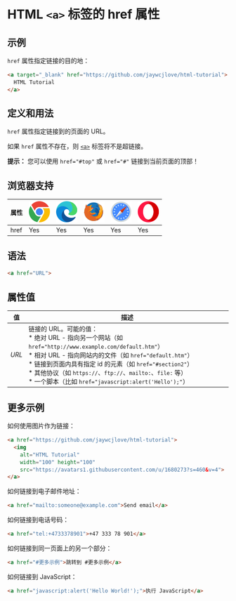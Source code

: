 HTML `<a>` 标签的 href 属性
===

## 示例

`href` 属性指定链接的目的地：

```html idoc:preview
<a target="_blank" href="https://github.com/jaywcjlove/html-tutorial">
  HTML Tutorial
</a>
```

## 定义和用法

`href` 属性指定链接到的页面的 URL。

如果 `href` 属性不存在，则 [`<a>`](./a.md) 标签将不是超链接。

**提示：** 您可以使用 `href="#top"` 或 `href="#"` 链接到当前页面的顶部！

## 浏览器支持

| 属性 | ![chrome][1] | ![edge][2] | ![firefox][3] | ![safari][4] | ![opera][5] |
| ---- | ---- | ---- | ---- | ---- | ---- |
| href      | Yes | Yes | Yes | Yes | Yes |
<!--rehype:style=width: 100%; display: inline-table;-->

## 语法

```html
<a href="URL">
```

## 属性值

| 值 | 描述 |
| ---- | ---- |
| *URL* | 链接的 URL。可能的值：<br>* 绝对 URL - 指向另一个网站（如 `href="http://www.example.com/default.htm"`）<br>* 相对 URL - 指向网站内的文件（如 `href="default.htm"`）<br>* 链接到页面内具有指定 id 的元素（如 `href="#section2"`）<br>* 其他协议（如 `https://`、`ftp://`、`mailto:`、`file:` 等）<br>* 一个脚本（比如 `href="javascript:alert('Hello');"`） |
<!--rehype:style=width: 100%; display: inline-table;-->

## 更多示例

如何使用图片作为链接：

```html idoc:preview
<a href="https://github.com/jaywcjlove/html-tutorial">
  <img
    alt="HTML Tutorial"
    width="100" height="100"
    src="https://avatars1.githubusercontent.com/u/1680273?s=460&v=4">
</a>
```

如何链接到电子邮件地址：

```html idoc:preview
<a href="mailto:someone@example.com">Send email</a>
```

如何链接到电话号码：

```html idoc:preview
<a href="tel:+4733378901">+47 333 78 901</a>
```

如何链接到同一页面上的另一个部分：

```html idoc:preview
<a href="#更多示例">跳转到 #更多示例</a>
```

如何链接到 JavaScript：

```html idoc:preview
<a href="javascript:alert('Hello World!');">执行 JavaScript</a>
```

[1]: ../assets/chrome.svg
[2]: ../assets/edge.svg
[3]: ../assets/firefox.svg
[4]: ../assets/safari.svg
[5]: ../assets/opera.svg